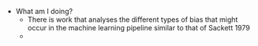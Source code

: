 - What am I doing?
	- There is work that analyses the different types of bias that might occur in the machine learning pipeline similar to that of Sackett 1979
	-